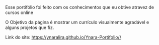 Esse portifólio foi feito com os conhecimentos que eu obtive atravez de cursos online

O Objetivo da página é mostrar um currículo visualmente agradável e alguns projetos que fiz.

Link do site: https://ynaralira.github.io/Ynara-Portifolio//
